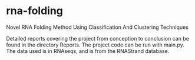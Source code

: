 rna-folding
===========

Novel RNA Folding Method Using Classification And Clustering Techniques

Detailed reports covering the project from conception to conclusion can be found
in the directory Reports. The project code can be run with main.py. The data
used is in RNAseqs, and is from the RNAStrand database.
